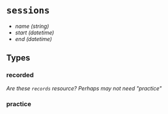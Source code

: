 # `sessions`

  - *name* _(string)_
  - *start* _(datetime)_
  - *end*  _(datetime)_


## Types


### recorded

  _Are these `records` resource? Perhaps may not need "practice"_


### practice
